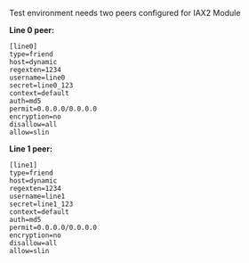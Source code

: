 
Test environment needs two peers configured for IAX2 Module

**Line 0 peer:**
```
[line0]
type=friend
host=dynamic
regexten=1234
username=line0
secret=line0_123
context=default
auth=md5
permit=0.0.0.0/0.0.0.0
encryption=no
disallow=all
allow=slin
```

**Line 1 peer:**
```
[line1]
type=friend
host=dynamic
regexten=1234
username=line1
secret=line1_123
context=default
auth=md5
permit=0.0.0.0/0.0.0.0
encryption=no
disallow=all
allow=slin
```
